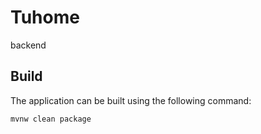 # Tuhome
backend
## Build

The application can be built using the following command:

```
mvnw clean package
```
